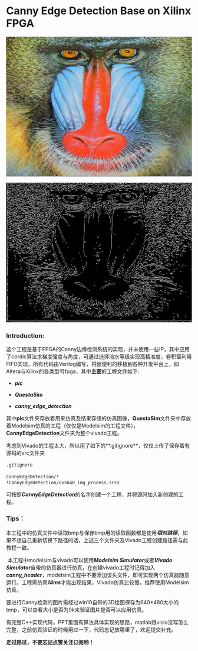 # Canny Edge Detection Base on Xilinx FPGA

![monkey](pic/monkey.bmp)

![canny](pic/canny.bmp)

### Introduction:

​	这个工程是基于FPGA的Canny边缘检测系统的实现，并未使用一些IP，其中应用了cordic算法求梯度强度与角度，可通过选择流水等级实现高精准度，卷积窗利用FIFO实现，所有代码由Verilog编写，将很便利的移植到各种开发平台上，如Altera与Xilinx的各类型号fpga，其中**主要**的工程文件如下:

- ***pic***

- ***QuestaSim***

- ***canny_edge_detection***

​	其中**pic**文件夹存放着用来仿真及结果存储的仿真图像，**QuestaSim**文件夹中存放着Modelsim仿真的工程（仅仅是Modelsim的工程文件），**CannyEdgeDetection**文件夹为整个vivado工程。

​	考虑到Vivado的工程太大，所以用了如下的**.gitignore**，仅仅上传了保存着有源码的src文件夹

```
.gitignore

CannyEdgeDetection/*
!CannyEdgeDetection/ov5640_img_process.srcs
```

​	可按照***CannyEdgeDetection***的名字创建一个工程，并将源码加入新创建的工程。



### Tips：

​	本工程中的仿真文件中读取bmp与保存bmp用的读取函数都是使用***相对路径***，如果不想自己重新切换下路径的话，上述三个文件夹及Vivado工程创建路径需与此教程一致。

​	本工程中modelsim与vivado可以使用***Modelsim Simulator***或者***Vivado Simulator***自带的仿真器进行仿真，在创建vivado工程时记得加入***canny_header***，modelsim工程中不要添加该头文件，即可实现两个仿真器随意运行。工程需仿真***14ms***才能出现结果，Vivado仿真比较慢，推荐使用Modelsim仿真。

​	要进行Canny检测的图片需经过win10自带的3D绘图保存为640*480大小的bmp，可以查看大小是否为9k来验证图片是否可以应用仿真。

​	有完整C++实现代码，PPT里面有算法具体实现的思路，matlab跟visio没写怎么完整，之前仿真验证的时候用过一下，代码忘记放哪里了，欢迎提交补充。

**走过路过，不要忘记点赞关注订阅哟！**




